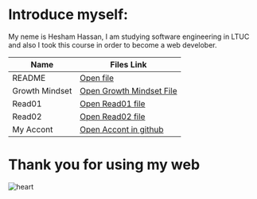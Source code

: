 # Introduce myself:
My neme is Hesham Hassan, I am studying software engineering in LTUC and also I took this course in order to become a web develober.

| Name  | Files Link |
| ----- | ------------- |
| README  | [Open file](https://hesham-hassan9.github.io/reading-notes-Repo)|
| Growth Mindset  | [Open Growth Mindset File](https://hesham-hassan9.github.io/reading-notes-Repo/GrowthMindset) |
| Read01  | [Open Read01 file](https://hesham-hassan9.github.io/reading-notes-Repo/Read01)  |
| Read02  | [Open Read02 file](https://hesham-hassan9.github.io/reading-notes-Repo/Read02)  |
| My Accont  | [Open Accont in github](https://github.com/Hesham-Hassan9)  |

# Thank you for using my web 
![heart](https://upload.wikimedia.org/wikipedia/commons/thumb/f/f1/Heart_coraz%C3%B3n.svg/1200px-Heart_coraz%C3%B3n.svg.png)
